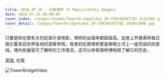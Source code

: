 ```yaml
---
title: 2016.07.26 - 伦敦塔桥 (© Mapics/Getty Images)
date: 2016.07.26 00:00:00
cover_index: /images/thumbs/TowerBridgeVideo_ZH-CN9340207782_533x300.jpg
cover_detail: /images/TowerBridgeVideo_ZH-CN9340207782_1920x1080.jpg
---
```


只要是和伦敦有关的纪录片或电影，塔桥的出镜率都超级高。这座上开悬索桥每日吸引着来自世界各地的游客参观。夜景的伦敦塔桥更是泰晤士河上一座亮丽的风景线。塔内有展室可了解桥的工作情况，还可以参观塔桥博物馆了解它的历史。

英国, 伦敦

![TowerBridgeVideo](/images/TowerBridgeVideo_ZH-CN9340207782_1920x1080.jpg)
